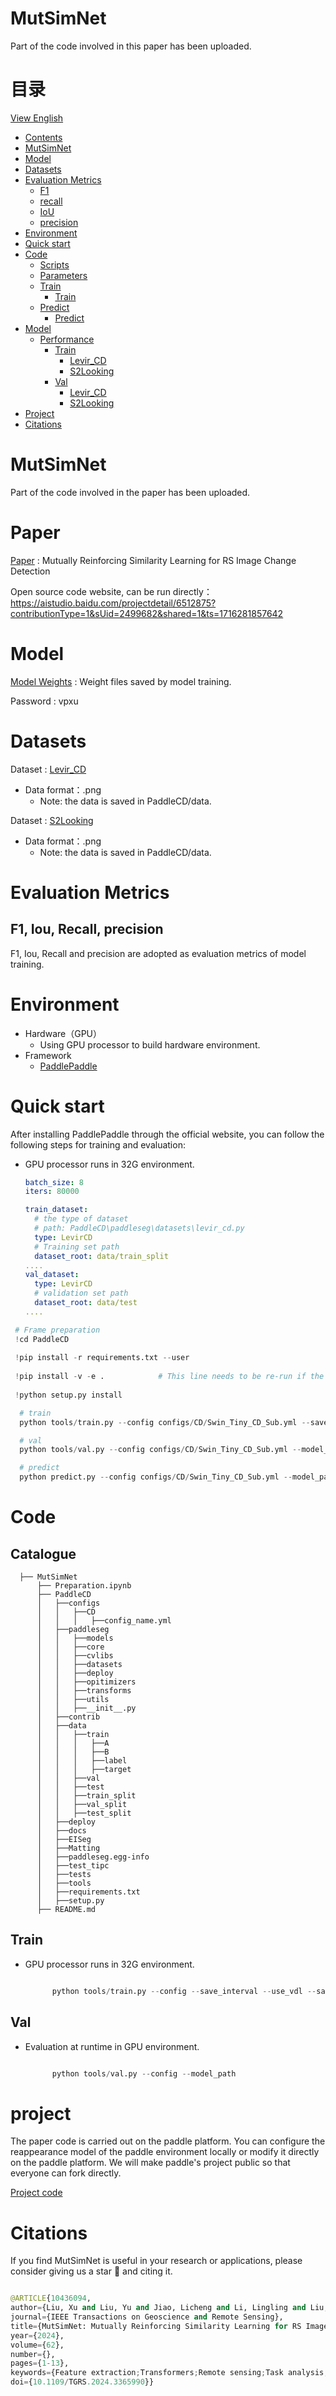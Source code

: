 # MutSimNet
Part of the code involved in this paper has been uploaded.

# 目录

[View English](./README.md)

<!-- TOC -->

- [Contents](#Contents)
- [MutSimNet](#MutSimNet)
- [Model](#Model)
- [Datasets](#Datasets)
- [Evaluation Metrics](#Metrics)
    - [F1](#F1)
    - [recall](#recall)
    - [IoU](#IoU)
    - [precision](#precision)
- [Environment](#Environment)
- [Quick start](#start)
- [Code](#Code)
    - [Scripts](#Scripts)
    - [Parameters](#Parameters)
    - [Train](#Train)
        - [Train](#train)
    - [Predict](#Predict)
        - [Predict](#Predict)
- [Model](#Model)
    - [Performance](#Performance)
        - [Train](#Train)
            - [Levir_CD](#Training)
            - [S2Looking](#Training)
        - [Val](#Val)
            - [Levir_CD](#Verifying)
            - [S2Looking](#Verifying)
- [Project](#Project)
- [Citations](#Citations)
    
<!-- /TOC -->

# MutSimNet

Part of the code involved in the paper has been uploaded.

# Paper

[Paper](None) : Mutually Reinforcing Similarity Learning for RS Image Change Detection

Open source code website, can be run directly：
https://aistudio.baidu.com/projectdetail/6512875?contributionType=1&sUid=2499682&shared=1&ts=1716281857642

# Model

[Model Weights](https://pan.baidu.com/s/1Ul-zht8Ww9ADqsxICBpLmQ) : Weight files saved by model training.

Password : vpxu

# Datasets

Dataset : [Levir_CD](https://justchenhao.github.io/LEVIR/)

- Data format：.png
    - Note: the data is saved in PaddleCD/data.

Dataset : [S2Looking](https://github.com/S2Looking/Dataset)

- Data format：.png
    - Note: the data is saved in PaddleCD/data.
  

# Evaluation Metrics

## F1, Iou, Recall, precision

F1, Iou, Recall and precision are adopted as evaluation metrics of model training.

# Environment

- Hardware（GPU）
    - Using GPU processor to build hardware environment.
- Framework
    - [PaddlePaddle](https://www.paddlepaddle.org.cn/)

# Quick start

After installing PaddlePaddle through the official website, you can follow the following steps for training and evaluation:

- GPU processor runs in 32G environment.

  ```yaml
  batch_size: 8
  iters: 80000

  train_dataset:
    # the type of dataset
    # path: PaddleCD\paddleseg\datasets\levir_cd.py
    type: LevirCD
    # Training set path
    dataset_root: data/train_split
  ....
  val_dataset:
    type: LevirCD
    # validation set path
    dataset_root: data/test
  ....
  ```
  
 ```python
  # Frame preparation
  !cd PaddleCD
  
  !pip install -r requirements.txt --user
  
  !pip install -v -e .            # This line needs to be re-run if the code is modified, but not if the configuration file is changed.
  
  !python setup.py install
 ```

```python
  # train
  python tools/train.py --config configs/CD/Swin_Tiny_CD_Sub.yml --save_interval 800 --use_vdl --save_dir output/UperNet_Sub --log_iters 50 --num_worker 2 --do_eval --precision fp16 --amp_level O1

  # val
  python tools/val.py --config configs/CD/Swin_Tiny_CD_Sub.yml --model_path output/UperNet_Sub/best_model/model.pdparams --aug_eval --scales 0.75 1.0 1.25 --flip_horizontal --is_slide --crop_size 512 512 --stride 256 256

  # predict
  python predict.py --config configs/CD/Swin_Tiny_CD_Sub.yml --model_path output/UperNet_Sub/best_model/model.pdparams --image_path data/test/ --save_dir output/result --custom_color 0 0 0 255 255 255
```

# Code

## Catalogue

  ```
    ├── MutSimNet
        ├── Preparation.ipynb         
        ├── PaddleCD
        │   ├──configs                   
        │   │   ├──CD
        │   │   │   ├──config_name.yml
        │   ├──paddleseg                   
        │   │   ├──models
        │   │   ├──core
        │   │   ├──cvlibs
        │   │   ├──datasets
        │   │   ├──deploy
        │   │   ├──opitimizers
        │   │   ├──transforms
        │   │   ├──utils
        │   │   ├──__init__.py              
        │   ├──contrib               
        │   ├──data
        │   │   ├──train
        │   │   │   ├──A
        │   │   │   ├──B
        │   │   │   ├──label
        │   │   │   ├──target
        │   │   ├──val
        │   │   ├──test
        │   │   ├──train_split
        │   │   ├──val_split
        │   │   ├──test_split              
        │   ├──deploy          
        │   ├──docs               
        │   ├──EISeg          
        │   ├──Matting
        │   ├──paddleseg.egg-info
        │   ├──test_tipc
        │   ├──tests
        │   ├──tools
        │   ├──requirements.txt
        │   ├──setup.py
        ├── README.md              
  ```


## Train


- GPU processor runs in 32G environment.

  ```python

        python tools/train.py --config --save_interval --use_vdl --save_dir --log_iters --num_worker --do_eval --precision --amp_level
  ```

## Val

- Evaluation at runtime in GPU environment.

  ```python

        python tools/val.py --config --model_path 
  ```

# project
The paper code is carried out on the paddle platform. You can configure the reappearance model of the paddle environment locally or modify it directly on the paddle platform. We will make paddle's project public so that everyone can fork directly.

[Project code](https://aistudio.baidu.com/projectdetail/6512875?contributionType=1)

# Citations

If you find MutSimNet is useful in your research or applications, please consider giving us a star 🌟 and citing it.
  ```python

  @ARTICLE{10436094,
  author={Liu, Xu and Liu, Yu and Jiao, Licheng and Li, Lingling and Liu, Fang and Yang, Shuyuan and Hou, Biao},
  journal={IEEE Transactions on Geoscience and Remote Sensing}, 
  title={MutSimNet: Mutually Reinforcing Similarity Learning for RS Image Change Detection}, 
  year={2024},
  volume={62},
  number={},
  pages={1-13},
  keywords={Feature extraction;Transformers;Remote sensing;Task analysis;Semantics;Neural networks;Image edge detection;Change detection (CD);deep learning;feature fuse;multiscale},
  doi={10.1109/TGRS.2024.3365990}}
  ```
